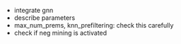 - integrate gnn
- describe parameters
- max_num_prems, knn_prefiltering: check this carefully
- check if neg mining is activated
